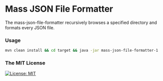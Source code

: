 # Mass JSON File Formatter

The mass-json-file-formatter recursively browses a specified directory and formats every JSON file.  

### Usage
```bash
mvn clean install && cd target && java -jar mass-json-file-formatter-1.0-SNAPSHOT.jar
```

### The MIT License
[![License: MIT](https://img.shields.io/badge/License-MIT-yellow.svg)](https://opensource.org/licenses/MIT)